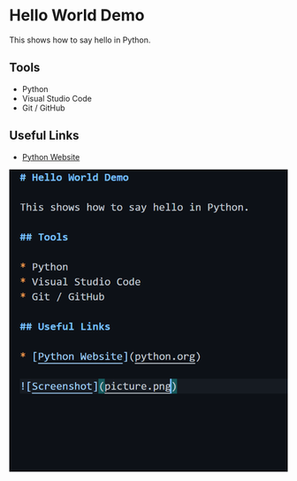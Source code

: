 # Hello World Demo 

This shows how to say hello in Python.

## Tools

* Python
* Visual Studio Code
* Git / GitHub

## Useful Links

* [Python Website](python.org)

![Screenshot](picture.png)
